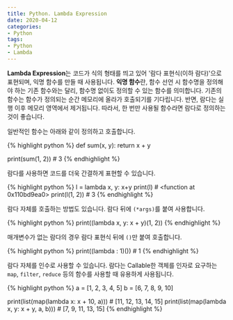 ```yaml
---
title: Python. Lambda Expression
date: 2020-04-12
categories:
- Python
tags:
- Python
- Lambda
---
```


**Lambda Expression**는 코드가 식의 형태를 띄고 있어 '람다 표현식(이하 람다)'으로 표현되며, 익명 함수를 만들 때 사용됩니다. **익명 함수**란, 함수 선언 시 함수명을 정의해야 하는 기존 함수와는 달리, 함수명 없이도 정의할 수 있는 함수를 의미합니다. 기존의 함수는 함수가 정의되는 순간 메모리에 올라가 호출되기를 기다립니다. 반면, 람다는 실행 이후 메모리 영역에서 제거됩니다. 따라서, 한 번만 사용될 함수라면 람다로 정의하는 것이 좋습니다.

일반적인 함수는 아래와 같이 정의하고 호출합니다.

{% highlight python %}
def sum(x, y): 
    return x + y
  
print(sum(1, 2)) # 3
{% endhighlight %}

람다를 사용하면 코드를 더욱 간결하게 표현할 수 있습니다.

{% highlight python %}
l = lambda x, y: x+y
print(l) # <function <lambda> at 0x110bd9ea0>
print(l(1, 2)) # 3
{% endhighlight %}

람다 자체를 호출하는 방법도 있습니다. 람다 뒤에 `(*args)`를 붙여 사용합니다.

{% highlight python %}
print((lambda x, y: x + y)(1, 2))
{% endhighlight %}

매개변수가 없는 람다의 경우 람다 표현식 뒤에 `()`만 붙여 호출합니다.

{% highlight python %}
print((lambda : 1)()) # 1
{% endhighlight %}

람다 자체를 인수로 사용할 수 있습니다. 람다는 Callable한 객체를 인자로 요구하는 `map`, `filter`, `reduce` 등의 함수를 사용할 때 유용하게 사용됩니다.

{% highlight python %}
a = [1, 2, 3, 4, 5]
b = [6, 7, 8, 9, 10]

print(list(map(lambda x: x + 10, a))) # [11, 12, 13, 14, 15]
print(list(map(lambda x, y: x + y, a, b))) # [7, 9, 11, 13, 15]
{% endhighlight %}







